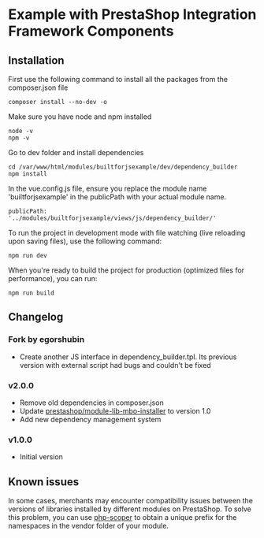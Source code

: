 # Example with PrestaShop Integration Framework Components

## Installation

First use the following command to install all the packages from the composer.json file

```shell script
composer install --no-dev -o
```

Make sure you have node and npm installed
```shell script
node -v
npm -v
```
Go to dev folder and install dependencies
```shell script
cd /var/www/html/modules/builtforjsexample/dev/dependency_builder
npm install
```

In the vue.config.js file, ensure you replace the module name 'builtforjsexample' in the publicPath with your actual module name.
```shell script
publicPath: '../modules/builtforjsexample/views/js/dependency_builder/'
```

To run the project in development mode with file watching (live reloading upon saving files), use the following command:
```shell script
npm run dev
```

When you're ready to build the project for production (optimized files for performance), you can run:
```shell script
npm run build
```

## Changelog

### Fork by egorshubin
- Create another JS interface in dependency_builder.tpl. Its previous version with external script had bugs and couldn't be fixed

### v2.0.0

- Remove old dependencies in composer.json
- Update [prestashop/module-lib-mbo-installer](https://github.com/PrestaShopCorp/module-lib-mbo-installer) to version 1.0
- Add new dependency management system

### v1.0.0

- Initial version

## Known issues

In some cases, merchants may encounter compatibility issues between the versions of libraries installed by different modules on PrestaShop. To solve this problem, you can use [php-scoper](https://github.com/humbug/php-scoper) to obtain a unique prefix for the namespaces in the vendor folder of your module.